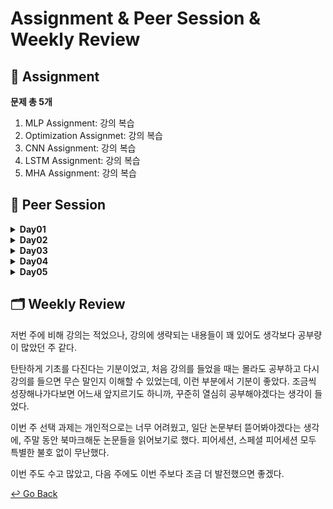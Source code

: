 # Assignment & Peer Session & Weekly Review

## :book: Assignment

 **문제 총 5개**

1. MLP Assignment: 강의 복습
2. Optimization Assignmet: 강의 복습
3. CNN Assignment: 강의 복습
4. LSTM Assignment: 강의 복습
5. MHA Assignment: 강의 복습

## :handshake: ​Peer Session

<details>
  <summary><b> Day01 </b></summary>
  <div markdown="1">

- 시각화 강의 진도는 자율적으로

- 오늘(8/9) 자 필수 과제는 대체로 마무리

- 트랜스포머에 대한 논의 (슬랙에 링크)

- 크로스엔트로피에 대한 논의

- 지난 부스트캠프 참가자들의 프로젝트 참고

- 알고리즘에서 자료 구조의 중요성

  </div>
  </details>

<details>
  <summary><b> Day02 </b></summary>
  <div markdown="1">

- 논문과 아티클 공유

  https://blog.naver.com/PostView.nhn?blogId=winddori2002&logNo=221850530979 (Cross Validation 관련 포스트)

  https://www.youtube.com/watch?v=AA621UofTUA (나동빈 님의 Attention is all you need 리뷰)

  Transformer : Attention is all you need

- 논문을 꼭 수학적이로 이해해야 할까

  논문을 정독하고 완벽하게 이해할 시간적 여유가 부족하다면 논문에 대한 리뷰 포스트를 활용하는 것도 방법 가능

  정말 급할 경우 abstract만 읽는 것도 고려 가능

- 위클리 멘토링 타임 정하기

  개인멘토링 시간, 팀 멘토링 시간과 면담 주제 고민

  </div>
  </details>

<details>
  <summary><b> Day03 </b></summary>
  <div markdown="1">

- AlexNet 논문 추천: https://papers.nips.cc/paper/2012/file/c399862d3b9d6b76c8436e924a68c45b-Paper.pdf

- 오늘 내용은 꽤 많은 모델에 대해 들었지만 흐름과 각각 모델의 특징 정도만 이해하자!

- AlexNet과 Desnet 성능 차이 => Desnet은 도메인에 따른 데이터에 따라 성능이 달랐다는 의견

- 주말에 각자 시간에 따라 Pytorch를 통한 AlexNet등의 모델을 1번 구성해보는 실습 제안

- 추후에 할 일

  이번 주 선택 과제 직접 해결 및 의견 나누기

  Pytorch 익숙해지기

  앞으로 대회에 따른 git 협업 맞추기 위한 rule 정하기

  </div>
  </details>

<details>
  <summary><b> Day04 </b></summary>
  <div markdown="1">


  - vim 관련 사이트 추천

    https://subicura.com/2017/11/22/mac-os-development-environment-setup.html#%EA%B7%B8%EB%9E%98%EC%84%9C

    https://programmingsummaries.tistory.com/390

- layer normalization 논문

  https://arxiv.org/pdf/1607.06450.pdf

- batch normalization 논문

  https://arxiv.org/pdf/1502.03167.pdf

- betch norm vs layer norm

  https://yonghyuc.wordpress.com/2020/03/04/batch-norm-vs-layer-norm/

- 꼼꼼한 딥러닝 논문 리뷰 & 코드 실습, 나동빈님 레포, 유튜브

  - https://github.com/ndb796/Deep-Learning-Paper-Review-and-Practice

  - https://www.youtube.com/playlist?list=PLRx0vPvlEmdADpce8aoBhNnDaaHQN1Typ

- 클린 코드

  https://www.slideshare.net/KennethCeyer/ai-gdg-devfest-seoul-2019-187630418

- 맥, 윈도우 불편한 점 및 차이점

- transpose() vs permute()

  - transpose(): 딱 두 개의 차원을 맞교환

  - permute(): 모든 차원들을 맞교환

  </div>
  </details>

<details>
  <summary><b> Day05 </b></summary>
  <div markdown="1">

- :label: Updating...

  </div>
  </details>

## :card_index_dividers: Weekly Review

저번 주에 비해 강의는 적었으나, 강의에 생략되는 내용들이 꽤 있어도 생각보다 공부량이 많았던 주 같다.

탄탄하게 기초를 다진다는 기분이었고, 처음 강의를 들었을 때는 몰라도 공부하고 다시 강의를 들으면 무슨 말인지 이해할 수 있었는데, 이런 부분에서 기분이 좋았다. 조금씩 성장해나가다보면 어느새 앞지르기도 하니까, 꾸준히 열심히 공부해야겠다는 생각이 들었다.

이번 주 선택 과제는 개인적으로는 너무 어려웠고, 일단 논문부터 뜯어봐야겠다는 생각에, 주말 동안 북마크해둔 논문들을 읽어보기로 했다. 피어세션, 스페셜 피어세션 모두 특별한 불호 없이 무난했다.

이번 주도 수고 많았고, 다음 주에도 이번 주보다 조금 더 발전했으면 좋겠다.



[↩️ Go Back](https://github.com/lisy0123/Boostcamp_AI_Tech)
